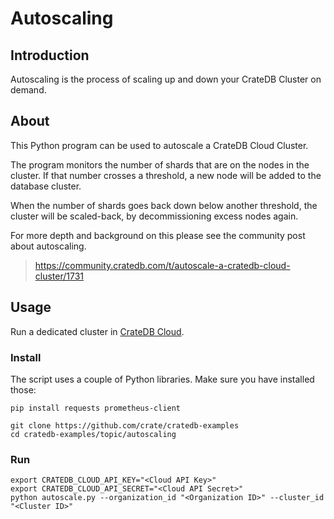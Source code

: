 # Autoscaling

## Introduction

Autoscaling is the process of scaling up and down your CrateDB Cluster
on demand.

## About

This Python program can be used to autoscale a CrateDB Cloud Cluster.

The program monitors the number of shards that are on the nodes in the
cluster. If that number crosses a threshold, a new node will be added
to the database cluster.

When the number of shards goes back down below another threshold, the
cluster will be scaled-back, by decommissioning excess nodes again.

For more depth and background on this please see the community post
about autoscaling. 
> <https://community.cratedb.com/t/autoscale-a-cratedb-cloud-cluster/1731>

## Usage

Run a dedicated cluster in [CrateDB Cloud](https://console.cratedb.cloud/).

### Install

The script uses a couple of Python libraries. Make sure you have installed those:

```shell
pip install requests prometheus-client
```

```shell
git clone https://github.com/crate/cratedb-examples
cd cratedb-examples/topic/autoscaling
```

### Run

```shell
export CRATEDB_CLOUD_API_KEY="<Cloud API Key>"
export CRATEDB_CLOUD_API_SECRET="<Cloud API Secret>"
python autoscale.py --organization_id "<Organization ID>" --cluster_id "<Cluster ID>"
```
